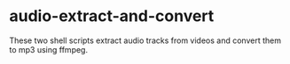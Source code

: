 # audio-extract-and-convert
These two shell scripts extract audio tracks from videos and convert them to mp3 using ffmpeg.
